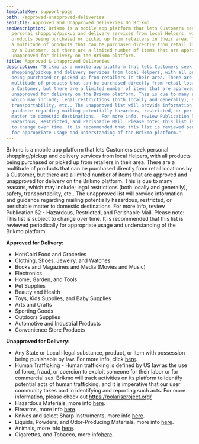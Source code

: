 ```yaml
---
templateKey: support-page
path: /approved-unapproved-deliveries
seoTitle: Approved and Unapproved Deliveries On Brikmo
seoDescription: Brikmo is a mobile app platform that lets Customers seek
  personal shopping/pickup and delivery services from local Helpers, with all
  products being purchased or picked up from retailers in their area. There are
  a multitude of products that can be purchased directly from retail locations
  by a Customer, but there are a limited number of items that are approved and
  unapproved for delivery on the Brikmo platform.
title: Approved & Unapproved Deliveries
description: "Brikmo is a mobile app platform that lets Customers seek personal
  shopping/pickup and delivery services from local Helpers, with all products
  being purchased or picked up from retailers in their area. There are a
  multitude of products that can be purchased directly from retail locations by
  a Customer, but there are a limited number of items that are approved and
  unapproved for delivery on the Brikmo platform. This is due to many reasons,
  which may include; legal restrictions (both locally and generally), safety,
  transportability, etc.. The unapproved list will provide information and
  guidance regarding mailing potentially hazardous, restricted, or perishable
  matter to domestic destinations.  For more info, review Publication 52 -
  Hazardous, Restricted, and Perishable Mail. Please note: This list is subject
  to change over time. It is recommended that this list is reviewed periodically
  for appropriate usage and understanding of the Brikmo platform."
---
```

Brikmo is a mobile app platform that lets Customers seek personal shopping/pickup and delivery services from local Helpers, with all products being purchased or picked up from retailers in their area. There are a multitude of products that can be purchased directly from retail locations by a Customer, but there are a limited number of items that are approved and unapproved for delivery on the Brikmo platform. This is due to many reasons, which may include; legal restrictions (both locally and generally), safety, transportability, etc.. The unapproved list will provide information and guidance regarding mailing potentially hazardous, restricted, or perishable matter to domestic destinations.  For more info, review Publication 52 - Hazardous, Restricted, and Perishable Mail. Please note: This list is subject to change over time. It is recommended that this list is reviewed periodically for appropriate usage and understanding of the Brikmo platform.

**Approved for Delivery:**

* Hot/Cold Food and Groceries
* Clothing, Shoes, Jewelry, and Watches
* Books and Magazines and Media (Movies and Music)
* Electronics
* Home, Garden, and Tools
* Pet Supplies
* Beauty and Health
* Toys, Kids Supplies, and Baby Supplies
* Arts and Crafts
* Sporting Goods
* Outdoors Supplies
* Automotive and Industrial Products
* Convenience Store Products

**Unapproved for Delivery:**

* Any State or Local illegal substance, product, or item with possession being punishable by law. For more info, click [here](https://www.cbp.gov/travel/us-citizens/know-before-you-go/prohibited-and-restricted-items).
* Human Trafficking - Human trafficking is defined by US law as the use of force, fraud, or coercion to exploit someone for their labor or for commercial sex. Brikmo will track activities on its platform to identify potential acts of human trafficking, and it is imperative that our user community takes part in identifying and reporting such acts. For more information, please check out <https://polarisproject.org/>
* Hazardous Materials, more info [here](https://pe.usps.com/text/pub52/pub52c3_001.htm).
* Firearms, more info [here](https://pe.usps.com/text/pub52/pub52c4_008.htm).
* Knives and select Sharp Instruments, more info [here](https://pe.usps.com/text/pub52/pub52c4_013.htm).
* Liquids, Powders, and Odor-Producing Materials, more info [here](https://pe.usps.com/text/pub52/pub52c4_017.htm).
* Animals, more info [here](https://pe.usps.com/text/pub52/pub52c4_023.htm).
* Cigarettes, and Tobacco, more info[here](https://pe.usps.com/text/pub52/pub52c4_025.htm).